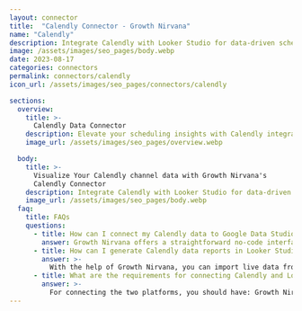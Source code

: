 ```yaml
---
layout: connector
title:  "Calendly Connector - Growth Nirvana"
name: "Calendly"
description: Integrate Calendly with Looker Studio for data-driven scheduling analytics that shape your customer interactions.
image: /assets/images/seo_pages/body.webp
date: 2023-08-17
categories: connectors
permalink: connectors/calendly
icon_url: /assets/images/seo_pages/connectors/calendly

sections:
  overview:
    title: >-
      Calendly Data Connector
    description: Elevate your scheduling insights with Calendly integration. Seamlessly merge event data from Calendly with Looker Studio's analytical capabilities, unlocking a comprehensive view of scheduling trends, customer engagement, and operational efficiency.
    image_url: /assets/images/seo_pages/overview.webp

  body:
    title: >-
      Visualize Your Calendly channel data with Growth Nirvana's
      Calendly Connector
    description: Integrate Calendly with Looker Studio for data-driven scheduling analytics that shape your customer interactions.
    image_url: /assets/images/seo_pages/body.webp
  faq:
    title: FAQs
    questions:
      - title: How can I connect my Calendly data to Google Data Studio/Looker Studio?
        answer: Growth Nirvana offers a straightforward no-code interface to connect to Calendly data sources.
      - title: How can I generate Calendly data reports in Looker Studio?
        answer: >-
          With the help of Growth Nirvana, you can import live data from Calendly into Looker Studio. These data can be viewed in charts, tables, and dashboards to generate branded reports that can be shared instantly.
      - title: What are the requirements for connecting Calendly and Looker Studio?
        answer: >-
          For connecting the two platforms, you should have: Growth Nirvana Account and Calendly Ads Account
---
```

